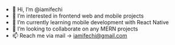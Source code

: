 - 👋 Hi, I’m @iamifechi
- 👀 I’m interested in frontend web and mobile projects
- 🌱 I’m currently learning mobile development with React Native
- 💞️ I’m looking to collaborate on any MERN projects
- 📫 Reach me via mail -> iamifechi@gmail.com

<!---
iamifechi/iamifechi is a ✨ special ✨ repository because its `README.md` (this file) appears on your GitHub profile.
You can click the Preview link to take a look at your changes.
--->
